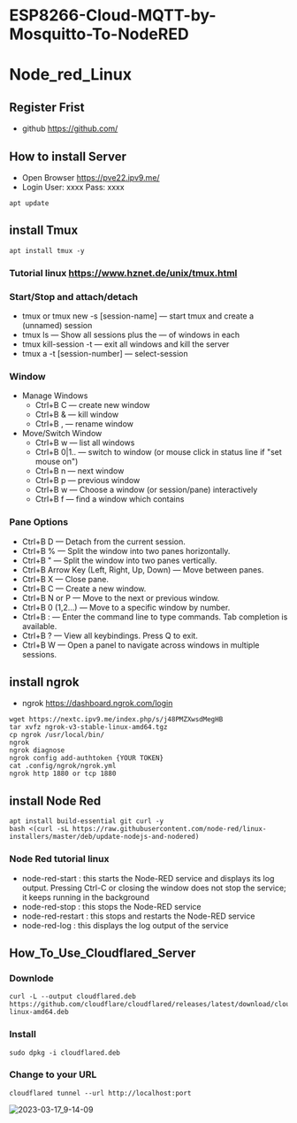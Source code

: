 # ESP8266-Cloud-MQTT-by-Mosquitto-To-NodeRED

# Node_red_Linux

## Register Frist
* github https://github.com/

## How to install Server

* Open Browser https://pve22.ipv9.me/
* Login User: xxxx Pass: xxxx

```
apt update
```

## install Tmux
```
apt install tmux -y
```
### Tutorial linux https://www.hznet.de/unix/tmux.html

### Start/Stop and attach/detach
* tmux or tmux new -s [session-name]                  — start tmux and create a (unnamed) session
* tmux ls                                             — Show all sessions plus the — of windows in each
* tmux kill-session -t <session-number>               — exit all windows and kill the server
* tmux a -t [session-number]                          — select-session 

### Window 
* Manage Windows
  * Ctrl+B C          — create new window
  * Ctrl+B &          — kill window
  * Ctrl+B ,          — rename window
* Move/Switch Window
  * Ctrl+B w          — list all windows
  * Ctrl+B 0|1..      — switch to window <x> (or mouse click in status line if "set mouse on")
  * Ctrl+B n          — next window
  * Ctrl+B p          — previous window
  * Ctrl+B w          — Choose a window (or session/pane) interactively
  * Ctrl+B f <text>   — find a window which contains <text>
  
### Pane Options
* Ctrl+B D — Detach from the current session.
* Ctrl+B % — Split the window into two panes horizontally.
* Ctrl+B " — Split the window into two panes vertically.
* Ctrl+B Arrow Key (Left, Right, Up, Down) — Move between panes.
* Ctrl+B X — Close pane.
* Ctrl+B C — Create a new window.
* Ctrl+B N or P — Move to the next or previous window.
* Ctrl+B 0 (1,2...) — Move to a specific window by number.
* Ctrl+B : — Enter the command line to type commands. Tab completion is available.
* Ctrl+B ? — View all keybindings. Press Q to exit.
* Ctrl+B W — Open a panel to navigate across windows in multiple sessions.

## install ngrok
* ngrok https://dashboard.ngrok.com/login
```
wget https://nextc.ipv9.me/index.php/s/j48PMZXwsdMegHB
tar xvfz ngrok-v3-stable-linux-amd64.tgz
cp ngrok /usr/local/bin/
ngrok
ngrok diagnose
ngrok config add-authtoken {YOUR TOKEN}
cat .config/ngrok/ngrok.yml
ngrok http 1880 or tcp 1880
```

## install Node Red
```
apt install build-essential git curl -y
bash <(curl -sL https://raw.githubusercontent.com/node-red/linux-installers/master/deb/update-nodejs-and-nodered)
```
### Node Red tutorial linux
* node-red-start : this starts the Node-RED service and displays its log output. Pressing Ctrl-C or closing the window does not stop the service; it keeps running in the background
* node-red-stop : this stops the Node-RED service
* node-red-restart : this stops and restarts the Node-RED service
* node-red-log : this displays the log output of the service

## How_To_Use_Cloudflared_Server

### Downlode
```
curl -L --output cloudflared.deb https://github.com/cloudflare/cloudflared/releases/latest/download/cloudflared-linux-amd64.deb
```

### Install
```
sudo dpkg -i cloudflared.deb 
```

### Change to your URL
```
cloudflared tunnel --url http://localhost:port
```

![2023-03-17_9-14-09](https://user-images.githubusercontent.com/48780839/225797890-e12d5077-82d9-4e0e-af50-2ffd1bf08622.png)
